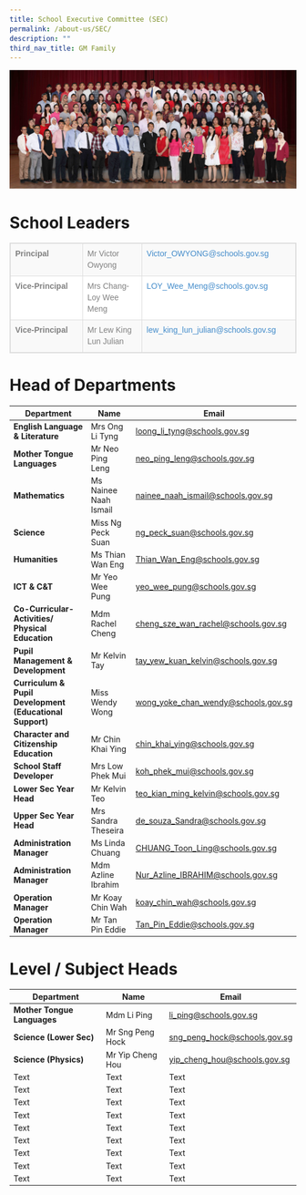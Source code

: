 ```yaml
---
title: School Executive Committee (SEC)
permalink: /about-us/SEC/
description: ""
third_nav_title: GM Family
---
```



![](/images/All%20Staff%20v2.jpg)
# School Leaders

<table class="table table-bordered table-striped table-responsive" style="box-sizing: border-box; border-collapse: collapse; border-spacing: 0px; background-color: rgb(255, 255, 255); width: 841px; max-width: 100%; margin-bottom: 20px; border: 1px solid rgb(221, 221, 221); min-height: 0.01%; overflow-x: auto; color: rgb(128, 128, 128); font-family: Helvetica, Verdana, Arial, sans-serif; font-size: 14px; font-style: normal; font-variant-ligatures: normal; font-variant-caps: normal; font-weight: 400; letter-spacing: normal; orphans: 2; text-align: start; text-transform: none; white-space: normal; widows: 2; word-spacing: 0px; -webkit-text-stroke-width: 0px; text-decoration-thickness: initial; text-decoration-style: initial; text-decoration-color: initial;"><tbody style="box-sizing: border-box;"><tr style="box-sizing: border-box; background-color: rgb(249, 249, 249);"><td style="box-sizing: border-box; padding: 8px; line-height: 1.42857; vertical-align: top; border: 1px solid rgb(221, 221, 221); width: 271px;"><strong style="box-sizing: border-box; font-weight: 700;">Principal</strong></td><td style="box-sizing: border-box; padding: 8px; line-height: 1.42857; vertical-align: top; border: 1px solid rgb(221, 221, 221); width: 206px;">Mr Victor Owyong</td><td style="box-sizing: border-box; padding: 8px; line-height: 1.42857; vertical-align: top; border: 1px solid rgb(221, 221, 221); width: 344px;"><a class="rABsFf RffVmb AL18ce" href="mailto:Victor_OWYONG@schools.gov.sg" target="_blank" rel="noopener" data-tooltip-position="top" data-tooltip="From your Google Contacts" style="box-sizing: border-box; background-color: transparent; color: rgb(66, 139, 202); text-decoration: none;">Victor_OWYONG@schools.gov.sg</a></td></tr><tr style="box-sizing: border-box;"><td style="box-sizing: border-box; padding: 8px; line-height: 1.42857; vertical-align: top; border: 1px solid rgb(221, 221, 221); width: 271px;"><strong style="box-sizing: border-box; font-weight: 700;">Vice-Principal</strong></td><td style="box-sizing: border-box; padding: 8px; line-height: 1.42857; vertical-align: top; border: 1px solid rgb(221, 221, 221); width: 206px;">Mrs Chang-Loy Wee Meng</td><td style="box-sizing: border-box; padding: 8px; line-height: 1.42857; vertical-align: top; border: 1px solid rgb(221, 221, 221); width: 344px;"><a href="mailto:LOY_Wee_Meng@schools.gov.sg" style="box-sizing: border-box; background-color: transparent; color: rgb(66, 139, 202); text-decoration: none;">LOY_Wee_Meng@schools.gov.sg</a></td></tr><tr style="box-sizing: border-box; background-color: rgb(249, 249, 249);"><td style="box-sizing: border-box; padding: 8px; line-height: 1.42857; vertical-align: top; border: 1px solid rgb(221, 221, 221); width: 271px;"><strong style="box-sizing: border-box; font-weight: 700;">Vice-Principal</strong></td><td style="box-sizing: border-box; padding: 8px; line-height: 1.42857; vertical-align: top; border: 1px solid rgb(221, 221, 221); width: 206px;">Mr Lew King Lun Julian</td><td style="box-sizing: border-box; padding: 8px; line-height: 1.42857; vertical-align: top; border: 1px solid rgb(221, 221, 221); width: 344px;"><a href="mailto:lew_king_lun_julian@schools.gov.sg" style="box-sizing: border-box; background-color: transparent; color: rgb(66, 139, 202); text-decoration: none;">lew_king_lun_julian@schools.gov.sg</a></td></tr></tbody></table>





# Head of Departments


| Department | Name | Email |
| -------- | -------- | -------- |
| **English Language & Literature**     | Mrs Ong Li Tyng     |[loong\_li\_tyng@schools.gov.sg](mailto:loong_li_tyng@schools.gov.sg) |
| **Mother Tongue Languages**     | Mr Neo Ping Leng     |[neo\_ping\_leng@schools.gov.sg](mailto:neo_ping_leng@schools.gov.sg) |
| **Mathematics** | Ms Nainee Naah Ismail | [nainee\_naah\_ismail@schools.gov.sg](mailto:nainee_naah_ismail@schools.gov.sg) |
| **Science**     | Miss Ng Peck Suan     | [ng\_peck\_suan@schools.gov.sg](mailto:ng_peck_suan@schools.gov.sg) |
| **Humanities**    | Ms Thian Wan Eng     | [Thian\_Wan\_Eng@schools.gov.sg](mailto:Thian_Wan_Eng@schools.gov.sg)     |
| **ICT & C&T**| Mr Yeo Wee Pung     | [yeo\_wee\_pung@schools.gov.sg](mailto:yeo_wee_pung@schools.gov.sg)     |
| **Co-Curricular-Activities/ Physical Education**     | Mdm Rachel Cheng     | [cheng\_sze\_wan\_rachel@schools.gov.sg](mailto:cheng_sze_wan_rachel@schools.gov.sg)    |
| **Pupil Management & Development**     | Mr Kelvin Tay     | [tay\_yew\_kuan\_kelvin@schools.gov.sg](mailto:tay_yew_kuan_kelvin@schools.gov.sg)     |
| **Curriculum & Pupil Development (Educational Support)**     | Miss Wendy Wong     | [wong\_yoke\_chan\_wendy@schools.gov.sg](mailto:wong_yoke_chan_wendy@schools.gov.sg)     |
| **Character and Citizenship Education**   | Mr Chin Khai Ying    | [chin\_khai\_ying@schools.gov.sg](mailto:chin_khai_ying@schools.gov.sg)     |
| **School Staff Developer**     | Mrs Low Phek Mui     | [koh\_phek\_mui@schools.gov.sg](mailto:koh_phek_mui@schools.gov.sg)     |
| **Lower Sec Year Head**     | Mr Kelvin Teo    | [teo\_kian\_ming\_kelvin@schools.gov.sg](mailto:teo_kian_ming_kelvin@schools.gov.sg)
| **Upper Sec Year Head**     | Mrs Sandra Theseira   | [de\_souza\_Sandra@schools.gov.sg](mailto:de_souza_Sandra@schools.gov.sg)     |
| **Administration Manager**     | Ms Linda Chuang    | [CHUANG\_Toon\_Ling@schools.gov.sg](mailto:CHUANG_Toon_Ling@schools.gov.sg)     |
| **Administration Manager**    | Mdm Azline Ibrahim     | [Nur\_Azline\_IBRAHIM@schools.gov.sg](mailto:Nur_Azline_IBRAHIM@schools.gov.sg)    |
| **Operation Manager**   | Mr Koay Chin Wah   | [koay\_chin\_wah@schools.gov.sg](mailto:koay_chin_wah@schools.gov.sg)    |
| **Operation Manager**    | Mr Tan Pin Eddie    | [Tan\_Pin\_Eddie@schools.gov.sg](mailto:Tan_Pin_Eddie@schools.gov.sg)    |

# Level / Subject Heads


| Department | Name | Email |
| -------- | -------- | -------- |
| **Mother Tongue Languages**     | Mdm Li Ping     | [li\_ping@schools.gov.sg](mailto:li_ping@schools.gov.sg)    |
| **Science (Lower Sec)**   | Mr Sng Peng Hock    | [sng\_peng\_hock@schools.gov.sg](mailto:sng_peng_hock@schools.gov.sg)     |
| **Science (Physics)**   | Mr Yip Cheng Hou    | [yip\_cheng\_hou@schools.gov.sg](mailto:yip_cheng_hou@schools.gov.sg)     |
| Text     | Text     | Text     |
| Text     | Text     | Text     |
| Text     | Text     | Text     |
| Text     | Text     | Text     |
| Text     | Text     | Text     |
| Text     | Text     | Text     |
| Text     | Text     | Text     |
| Text     | Text     | Text     |
| Text     | Text     | Text     |
